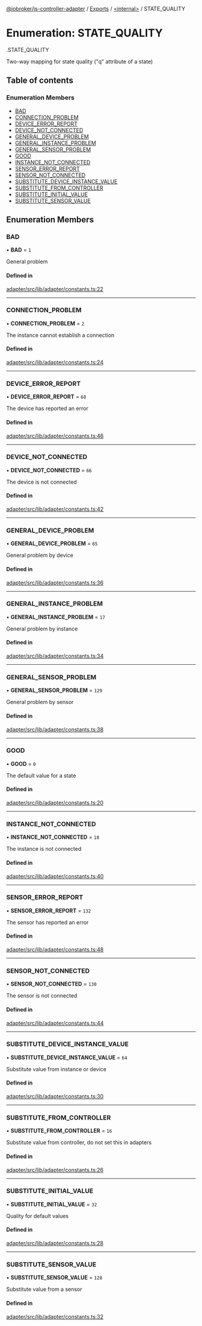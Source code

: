 [@iobroker/js-controller-adapter](../README.md) / [Exports](../modules.md) / [<internal\>](../modules/internal_.md) / STATE\_QUALITY

# Enumeration: STATE\_QUALITY

[<internal>](../modules/internal_.md).STATE_QUALITY

Two-way mapping for state quality ("q" attribute of a state)

## Table of contents

### Enumeration Members

- [BAD](internal_.STATE_QUALITY.md#bad)
- [CONNECTION\_PROBLEM](internal_.STATE_QUALITY.md#connection_problem)
- [DEVICE\_ERROR\_REPORT](internal_.STATE_QUALITY.md#device_error_report)
- [DEVICE\_NOT\_CONNECTED](internal_.STATE_QUALITY.md#device_not_connected)
- [GENERAL\_DEVICE\_PROBLEM](internal_.STATE_QUALITY.md#general_device_problem)
- [GENERAL\_INSTANCE\_PROBLEM](internal_.STATE_QUALITY.md#general_instance_problem)
- [GENERAL\_SENSOR\_PROBLEM](internal_.STATE_QUALITY.md#general_sensor_problem)
- [GOOD](internal_.STATE_QUALITY.md#good)
- [INSTANCE\_NOT\_CONNECTED](internal_.STATE_QUALITY.md#instance_not_connected)
- [SENSOR\_ERROR\_REPORT](internal_.STATE_QUALITY.md#sensor_error_report)
- [SENSOR\_NOT\_CONNECTED](internal_.STATE_QUALITY.md#sensor_not_connected)
- [SUBSTITUTE\_DEVICE\_INSTANCE\_VALUE](internal_.STATE_QUALITY.md#substitute_device_instance_value)
- [SUBSTITUTE\_FROM\_CONTROLLER](internal_.STATE_QUALITY.md#substitute_from_controller)
- [SUBSTITUTE\_INITIAL\_VALUE](internal_.STATE_QUALITY.md#substitute_initial_value)
- [SUBSTITUTE\_SENSOR\_VALUE](internal_.STATE_QUALITY.md#substitute_sensor_value)

## Enumeration Members

### BAD

• **BAD** = ``1``

General problem

#### Defined in

[adapter/src/lib/adapter/constants.ts:22](https://github.com/ioBroker/ioBroker.js-controller/blob/78752620/packages/adapter/src/lib/adapter/constants.ts#L22)

___

### CONNECTION\_PROBLEM

• **CONNECTION\_PROBLEM** = ``2``

The instance cannot establish a connection

#### Defined in

[adapter/src/lib/adapter/constants.ts:24](https://github.com/ioBroker/ioBroker.js-controller/blob/78752620/packages/adapter/src/lib/adapter/constants.ts#L24)

___

### DEVICE\_ERROR\_REPORT

• **DEVICE\_ERROR\_REPORT** = ``68``

The device has reported an error

#### Defined in

[adapter/src/lib/adapter/constants.ts:46](https://github.com/ioBroker/ioBroker.js-controller/blob/78752620/packages/adapter/src/lib/adapter/constants.ts#L46)

___

### DEVICE\_NOT\_CONNECTED

• **DEVICE\_NOT\_CONNECTED** = ``66``

The device is not connected

#### Defined in

[adapter/src/lib/adapter/constants.ts:42](https://github.com/ioBroker/ioBroker.js-controller/blob/78752620/packages/adapter/src/lib/adapter/constants.ts#L42)

___

### GENERAL\_DEVICE\_PROBLEM

• **GENERAL\_DEVICE\_PROBLEM** = ``65``

General problem by device

#### Defined in

[adapter/src/lib/adapter/constants.ts:36](https://github.com/ioBroker/ioBroker.js-controller/blob/78752620/packages/adapter/src/lib/adapter/constants.ts#L36)

___

### GENERAL\_INSTANCE\_PROBLEM

• **GENERAL\_INSTANCE\_PROBLEM** = ``17``

General problem by instance

#### Defined in

[adapter/src/lib/adapter/constants.ts:34](https://github.com/ioBroker/ioBroker.js-controller/blob/78752620/packages/adapter/src/lib/adapter/constants.ts#L34)

___

### GENERAL\_SENSOR\_PROBLEM

• **GENERAL\_SENSOR\_PROBLEM** = ``129``

General problem by sensor

#### Defined in

[adapter/src/lib/adapter/constants.ts:38](https://github.com/ioBroker/ioBroker.js-controller/blob/78752620/packages/adapter/src/lib/adapter/constants.ts#L38)

___

### GOOD

• **GOOD** = ``0``

The default value for a state

#### Defined in

[adapter/src/lib/adapter/constants.ts:20](https://github.com/ioBroker/ioBroker.js-controller/blob/78752620/packages/adapter/src/lib/adapter/constants.ts#L20)

___

### INSTANCE\_NOT\_CONNECTED

• **INSTANCE\_NOT\_CONNECTED** = ``18``

The instance is not connected

#### Defined in

[adapter/src/lib/adapter/constants.ts:40](https://github.com/ioBroker/ioBroker.js-controller/blob/78752620/packages/adapter/src/lib/adapter/constants.ts#L40)

___

### SENSOR\_ERROR\_REPORT

• **SENSOR\_ERROR\_REPORT** = ``132``

The sensor has reported an error

#### Defined in

[adapter/src/lib/adapter/constants.ts:48](https://github.com/ioBroker/ioBroker.js-controller/blob/78752620/packages/adapter/src/lib/adapter/constants.ts#L48)

___

### SENSOR\_NOT\_CONNECTED

• **SENSOR\_NOT\_CONNECTED** = ``130``

The sensor is not connected

#### Defined in

[adapter/src/lib/adapter/constants.ts:44](https://github.com/ioBroker/ioBroker.js-controller/blob/78752620/packages/adapter/src/lib/adapter/constants.ts#L44)

___

### SUBSTITUTE\_DEVICE\_INSTANCE\_VALUE

• **SUBSTITUTE\_DEVICE\_INSTANCE\_VALUE** = ``64``

Substitute value from instance or device

#### Defined in

[adapter/src/lib/adapter/constants.ts:30](https://github.com/ioBroker/ioBroker.js-controller/blob/78752620/packages/adapter/src/lib/adapter/constants.ts#L30)

___

### SUBSTITUTE\_FROM\_CONTROLLER

• **SUBSTITUTE\_FROM\_CONTROLLER** = ``16``

Substitute value from controller, do not set this in adapters

#### Defined in

[adapter/src/lib/adapter/constants.ts:26](https://github.com/ioBroker/ioBroker.js-controller/blob/78752620/packages/adapter/src/lib/adapter/constants.ts#L26)

___

### SUBSTITUTE\_INITIAL\_VALUE

• **SUBSTITUTE\_INITIAL\_VALUE** = ``32``

Quality for default values

#### Defined in

[adapter/src/lib/adapter/constants.ts:28](https://github.com/ioBroker/ioBroker.js-controller/blob/78752620/packages/adapter/src/lib/adapter/constants.ts#L28)

___

### SUBSTITUTE\_SENSOR\_VALUE

• **SUBSTITUTE\_SENSOR\_VALUE** = ``128``

Substitute value from a sensor

#### Defined in

[adapter/src/lib/adapter/constants.ts:32](https://github.com/ioBroker/ioBroker.js-controller/blob/78752620/packages/adapter/src/lib/adapter/constants.ts#L32)
